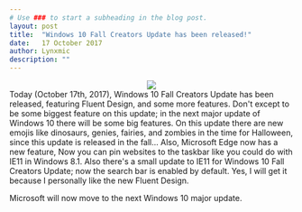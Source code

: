 ```yaml
---
# Use ### to start a subheading in the blog post.
layout: post
title:  "Windows 10 Fall Creators Update has been released!"
date:   17 October 2017
author: Lynxmic
description: ""
---
```

<center><img style="max-width: 45%; height: auto;" src="http://lynxmic.github.io/img/postmedia/windows-10-fall-creators-update.jpg"></center>
Today (October 17th, 2017), Windows 10 Fall Creators Update has been released, featuring Fluent Design, and some more features. Don't except to be some biggest feature on this update; in the next major update of Windows 10 there will be some big features. On this update there are new emojis like dinosaurs, genies, fairies, and zombies in the time for Halloween, since this update is released in the fall... Also, Microsoft Edge now has a new feature, Now you can pin websites to the taskbar like you could do with IE11 in Windows 8.1. Also there's a small update to IE11 for Windows 10 Fall Creators Update; now the search bar is enabled by default. Yes, I will get it because I personally like the new Fluent Design.

Microsoft will now move to the next Windows 10 major update.